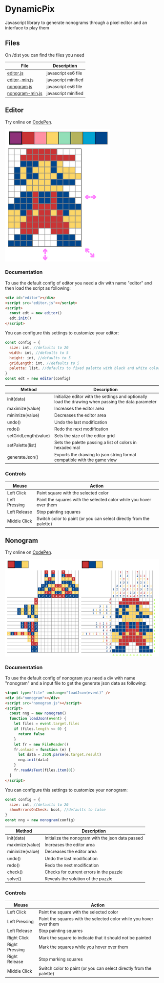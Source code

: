 # DynamicPix

Javascript library to generate nonograms through a pixel editor and an interface to play them

## Files

On /dist you can find the files you need

| File                                                                                          | Description         |
| --------------------------------------------------------------------------------------------- | ------------------- |
| [editor.js](/dist/editor.js)                                                                  | javascript es6 file |
| [editor-min.js](https://cdn.jsdelivr.net/gh/kazluBR/dynamicpix/dist/1.0.0/editor-min.js)     | javascript minified |
| [nonogram.js](/dist/nonogram.js)                                                              | javascript es6 file |
| [nonogram-min.js](https://cdn.jsdelivr.net/gh/kazluBR/dynamicpix/dist/1.0.0/nonogram-min.js) | javascript minified |

## Editor

Try online on [CodePen](https://codepen.io/kazluBR/full/WNpvEJz).

![alt text](/docs/editor_view.png)

### Documentation

To use the default config of editor you need a div with name "editor" and then load the script as following:

```html
<div id="editor"></div>
<script src="editor.js"></script>
<script>
  const edt = new editor()
  edt.init()
</script>
```

You can configure this settings to customize your editor:

```javascript
const config = {
  size: int, //defaults to 20
  width: int, //defaults to 5
  height: int, //defaults to 5
  gridLength: int, //defaults to 5
  palette: list, //defaults to fixed palette with black and white colors
}
const edt = new editor(config)
```

| Method               | Description                                                                                         |
| -------------------- | --------------------------------------------------------------------------------------------------- |
| init(data)           | Initialize editor with the settings and optionally load the drawing when passing the data parameter |
| maximize(value)      | Increases the editor area                                                                           |
| minimize(value)      | Decreases the editor area                                                                           |
| undo()               | Undo the last modification                                                                          |
| redo()               | Redo the next modification                                                                          |
| setGridLength(value) | Sets the size of the editor grid                                                                    |
| setPalette(list)     | Sets the palette passing a list of colors in hexadecimal                                            |
| generateJson()       | Exports the drawing to json string format compatible with the game view                             |

### Controls

| Mouse         | Action                                                              |
| ------------- | ------------------------------------------------------------------- |
| Left Click    | Paint square with the selected color                                |
| Left Pressing | Paint the squares with the selected color while you hover over them |
| Left Release  | Stop painting squares                                               |
| Middle Click  | Switch color to paint (or you can select directly from the palette) |

## Nonogram

Try online on [CodePen](https://codepen.io/kazluBR/full/pJqrgY).

![alt text](/docs/nonogram_view.png)

### Documentation

To use the default config of nonogram you need a div with name "nonogram" and a input file to get the generate json data as following:

```html
<input type="file" onchange="loadJson(event)" />
<div id="nonogram"></div>
<script src="nonogram.js"></script>
<script>
  const nng = new nonogram()
  function loadJson(event) {
    let files = event.target.files
    if (files.length <= 0) {
      return false
    }
    let fr = new FileReader()
    fr.onload = function (e) {
      let data = JSON.parse(e.target.result)
      nng.init(data)
    }
    fr.readAsText(files.item(0))
  }
</script>
```

You can configure this settings to customize your nonogram:

```javascript
const config = {
  size: int, //defaults to 20
  showErrorsOnCheck: bool, //defaults to false
}
const nng = new nonogram(config)
```

| Method          | Description                                       |
| --------------- | ------------------------------------------------- |
| init(data)      | Initialize the nonogram with the json data passed |
| maximize(value) | Increases the editor area                         |
| minimize(value) | Decreases the editor area                         |
| undo()          | Undo the last modification                        |
| redo()          | Redo the next modification                        |
| check()         | Checks for current errors in the puzzle           |
| solve()         | Reveals the solution of the puzzle                |

### Controls

| Mouse          | Action                                                              |
| -------------- | ------------------------------------------------------------------- |
| Left Click     | Paint the square with the selected color                            |
| Left Pressing  | Paint the squares with the selected color while you hover over them |
| Left Release   | Stop painting squares                                               |
| Right Click    | Mark the square to indicate that it should not be painted           |
| Right Pressing | Mark the squares while you hover over them                          |
| Right Release  | Stop marking squares                                                |
| Middle Click   | Switch color to paint (or you can select directly from the palette) |
